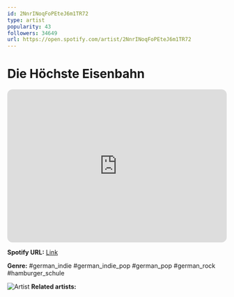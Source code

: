 ```yaml
---
id: 2NnrINoqFoPEteJ6m1TR72
type: artist
popularity: 43
followers: 34649
url: https://open.spotify.com/artist/2NnrINoqFoPEteJ6m1TR72
---
```

# Die Höchste Eisenbahn

<iframe style="border-radius:12px" src="https://open.spotify.com/embed/artist/2NnrINoqFoPEteJ6m1TR72" width="100%" height="352" frameBorder="0" allowfullscreen="" allow="autoplay; clipboard-write; encrypted-media; fullscreen; picture-in-picture" loading="lazy"></iframe>

**Spotify URL:** [Link](https://open.spotify.com/artist/2NnrINoqFoPEteJ6m1TR72)

**Genre:**  #german_indie #german_indie_pop #german_pop #german_rock #hamburger_schule

![Artist](https://i.scdn.co/image/ab6761610000e5eba9542abb9e3d8882359ac1e9)
**Related artists:**

